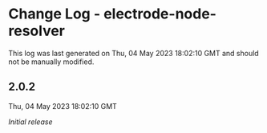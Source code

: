 # Change Log - electrode-node-resolver

This log was last generated on Thu, 04 May 2023 18:02:10 GMT and should not be manually modified.

## 2.0.2
Thu, 04 May 2023 18:02:10 GMT

_Initial release_

